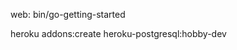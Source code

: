 web: bin/go-getting-started

<!-- to add postgre in heroku -->
heroku addons:create heroku-postgresql:hobby-dev